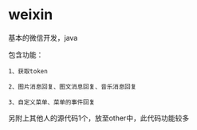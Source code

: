 # weixin
基本的微信开发，java

包含功能：

    1、获取token
    
    2、图片消息回复、图文消息回复、音乐消息回复
    
    3、自定义菜单、菜单的事件回复
    
另附上其他人的源代码1个，放至other中，此代码功能较多
